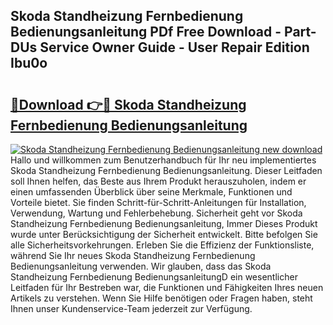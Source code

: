 ## Skoda Standheizung Fernbedienung Bedienungsanleitung PDf Free Download - Part-DUs Service Owner Guide - User Repair Edition Ibu0o

# <h2><a href="http://df4u9d.blite.top/?on=Skoda+Standheizung+Fernbedienung+Bedienungsanleitung">🔗Download 👉🔴 Skoda Standheizung Fernbedienung Bedienungsanleitung</a></h2>

[![Skoda Standheizung Fernbedienung Bedienungsanleitung new download](https://i.imgur.com/lujVjoI.png)](http://df4u9d.blite.top/?on=Skoda+Standheizung+Fernbedienung+Bedienungsanleitung)
Hallo und willkommen zum Benutzerhandbuch für Ihr neu implementiertes Skoda Standheizung Fernbedienung Bedienungsanleitung. Dieser Leitfaden soll Ihnen helfen, das Beste aus Ihrem Produkt herauszuholen, indem er einen umfassenden Überblick über seine Merkmale, Funktionen und Vorteile bietet. Sie finden Schritt-für-Schritt-Anleitungen für Installation, Verwendung, Wartung und Fehlerbehebung. Sicherheit geht vor Skoda Standheizung Fernbedienung Bedienungsanleitung, Immer Dieses Produkt wurde unter Berücksichtigung der Sicherheit entwickelt. Bitte befolgen Sie alle Sicherheitsvorkehrungen. Erleben Sie die Effizienz der Funktionsliste, während Sie Ihr neues Skoda Standheizung Fernbedienung Bedienungsanleitung verwenden. Wir glauben, dass das Skoda Standheizung Fernbedienung BedienungsanleitungD ein wesentlicher Leitfaden für Ihr Bestreben war, die Funktionen und Fähigkeiten Ihres neuen Artikels zu verstehen. Wenn Sie Hilfe benötigen oder Fragen haben, steht Ihnen unser Kundenservice-Team jederzeit zur Verfügung.
